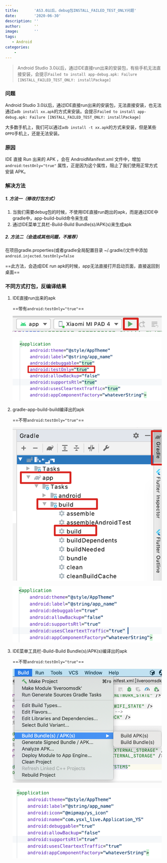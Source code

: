 ```yaml
---
title:       'AS3.0以后，debug包INSTALL_FAILED_TEST_ONLY问题'
date:        '2020-06-30'
description: ''
author:      ''
image:       ''
tags:
   - Android
categories:
    - 
---
```


> Android Studio 3.0以后，通过IDE直接run出来的安装包，有些手机无法直接安装，会提示`Failed to install app-debug.apk: Failure [INSTALL_FAILED_TEST_ONLY: installPackage]`

<!--more-->

### 问题

Android Studio 3.0以后，通过IDE直接run出来的安装包，无法直接安装，也无法通过`adb install xx.apk`的方式来安装。会提示`Failed to install app-debug.apk: Failure [INSTALL_FAILED_TEST_ONLY: installPackage]`

大多数手机上，我们可以通过`adb install -t xx.apk`的方式来安装，但是某些`OPPO`手机上，还是无法安装。

### 原因

IDE 直接 Run 出来的 APK ，会在 AndroidManifest.xml 文件中，增加 `android:testOnly="true"` 属性，正是因为这个属性，阻止了我们使用正常方式安装 APK。

### 解决方法

##### 1. 方法一（修改打包方式）

1. 当我们需要debug包的时候，不使用IDE直接run跑出的apk，而是通过IDE中gradle中，app-build-build命令来生成
2. 通过IDE菜单工具栏-Build-Build Bundle(s)/APK(s)来生成apk

##### 2. 方法二（会造成其他问题，不推荐）

在项目gradle.properties(或者gradle全局配置目录 ~/.gradle/)文件中添加`android.injected.testOnly=false`

==此方法，会造成IDE run apk的时候，app无法直接打开启动页面，直接返回到桌面==

### 不同方式打包，反编译结果

1. IDE直接run出来的apk

   ==带有`android:testOnly="true"`==

   ![](https://raw.githubusercontent.com/wmszhe/pichub/master/imgs/mAUnTd.png)

   ![](https://raw.githubusercontent.com/wmszhe/pichub/master/imgs/VvYXPZ.png)

2. gradle-app-build-build编译出的apk

   ==不带`android:testOnly="true"`==

   ![](https://raw.githubusercontent.com/wmszhe/pichub/master/imgs/rXpCsw.png)

   ![](https://raw.githubusercontent.com/wmszhe/pichub/master/imgs/drCtsQ.png)

3. IDE菜单工具栏-Build-Build Bundle(s)/APK(s)编译出的apk

   ==不带`android:testOnly="true"`==

   ![](https://raw.githubusercontent.com/wmszhe/pichub/master/imgs/gjFOvf.png)

   ![](https://raw.githubusercontent.com/wmszhe/pichub/master/imgs/AFMm6U.png)


